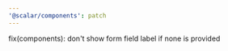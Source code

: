 ```yaml
---
'@scalar/components': patch
---
```


fix(components): don't show form field label if none is provided
